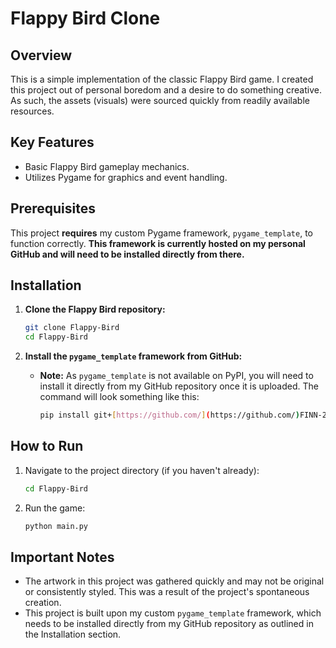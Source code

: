 # Flappy Bird Clone

## Overview

This is a simple implementation of the classic Flappy Bird game. I created this project out of personal boredom and a desire to do something creative. As such, the assets (visuals) were sourced quickly from readily available resources.

## Key Features

* Basic Flappy Bird gameplay mechanics.
* Utilizes Pygame for graphics and event handling.

## Prerequisites

This project **requires** my custom Pygame framework, `pygame_template`, to function correctly. **This framework is currently hosted on my personal GitHub and will need to be installed directly from there.**

## Installation

1.  **Clone the Flappy Bird repository:**
    ```bash
    git clone Flappy-Bird
    cd Flappy-Bird
    ```
    
2.  **Install the `pygame_template` framework from GitHub:**

    * **Note:** As `pygame_template` is not available on PyPI, you will need to install it directly from my GitHub repository once it is uploaded. The command will look something like this:
        ```bash
        pip install git+[https://github.com/](https://github.com/)FINN-2005/pygame_template.git
        ```

## How to Run

1.  Navigate to the project directory (if you haven't already):
    ```bash
    cd Flappy-Bird
    ```

2.  Run the game:
    ```bash
    python main.py
    ```

## Important Notes

* The artwork in this project was gathered quickly and may not be original or consistently styled. This was a result of the project's spontaneous creation.
* This project is built upon my custom `pygame_template` framework, which needs to be installed directly from my GitHub repository as outlined in the Installation section.
